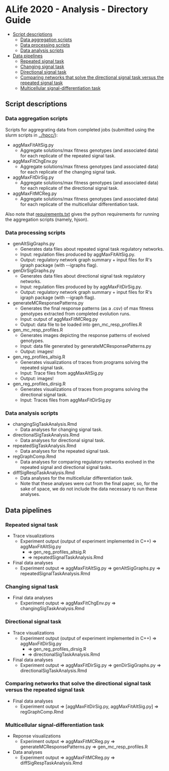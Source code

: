 # ALife 2020 - Analysis - Directory Guide

<!-- TOC -->

- [Script descriptions](#script-descriptions)
  - [Data aggregation scripts](#data-aggregation-scripts)
  - [Data processing scripts](#data-processing-scripts)
  - [Data analysis scripts](#data-analysis-scripts)
- [Data pipelines](#data-pipelines)
  - [Repeated signal task](#repeated-signal-task)
  - [Changing signal task](#changing-signal-task)
  - [Directional signal task](#directional-signal-task)
  - [Comparing networks that solve the directional signal task versus the repeated signal task](#comparing-networks-that-solve-the-directional-signal-task-versus-the-repeated-signal-task)
  - [Multicellular signal-differentiation task](#multicellular-signal-differentiation-task)

<!-- /TOC -->

## Script descriptions

### Data aggregation scripts

Scripts for aggregrating data from completed jobs (submitted using the slurm scripts in [../hpcc/](../hpcc/)):

- aggMaxFitAltSig.py
  - Aggregate solutions/max fitness genotypes (and associated data) for each replicate of the
    repeated signal task.
- aggMaxFitChgEnv.py
  - Aggregate solutions/max fitness genotypes (and associated data) for each replicate of the
    changing signal task.
- aggMaxFitDirSig.py
  - Aggregate solutions/max fitness genotypes (and associated data) for each replicate of the
    directional signal task.
- aggMaxFitMCReg.py
  - Aggregate solutions/max fitness genotypes (and associated data) for each replicate of the
    multicellular differentiation task.

Also note that [requirements.txt](./requirements.txt) gives the python requirements for running the aggregation scripts (namely, hjson).

### Data processing scripts

- genAltSigGraphs.py
  - Generates data files about repeated signal task regulatory networks.
  - Input: regulation files produced by aggMaxFitAltSig.py.
  - Output: regulatory network graph summary + input files for R's igraph package (with --igraphs flag).
- genDirSigGraphs.py
  - Generates data files about directional signal task regulatory networks.
  - Input: regulation files produced by by aggMaxFitDirSig.py.
  - Output: regulatory network graph summary + input files for R's igraph package (with --igraph flag).
- generateMCResponsePatterns.py
  - Generates the final response patterns (as a .csv) of max fitness genotypes extracted from completed evolution runs.
  - Input: output of aggMaxFitMCReg.py
  - Output: data file to be loaded into gen_mc_resp_profiles.R
- gen_mc_resp_profiles.R
  - Generates images depicting the response patterns of evolved genotypes.
  - Input: data file generated by generateMCResponsePatterns.py
  - Output: images!
- gen_reg_profiles_altsig.R
  - Generates visualizations of traces from programs solving the repeated signal task.
  - Input: Trace files from aggMaxAltSig.py
  - Output: images!
- gen_reg_profiles_dirsig.R
  - Generates visualizations of traces from programs solving the directional signal task.
  - Input: Traces files from aggMaxFitDirSig.py

### Data analysis scripts

- changingSigTaskAnalysis.Rmd
  - Data analyses for changing signal task.
- directionalSigTaskAnalysis.Rmd
  - Data analyses for directional signal task.
- repeatedSigTaskAnalysis.Rmd
  - Data analyses for the repeated signal task.
- regGraphComp.Rmd
  - Data analyses for comparing regulatory networks evolved in the repeated signal and directional
    signal tasks.
- diffSigRespTaskAnalysis.Rmd
  - Data analyses for the multicellular differentiation task.
  - Note that these analyses were cut from the final paper, so, for the sake of space, we do not include
    the data necessary to run these analyses.


## Data pipelines

### Repeated signal task

- Trace visualizations
  - Experiment output (output of experiment implemented in C++) => aggMaxFitAltSig.py
    - => gen_reg_profiles_altsig.R
    - => repeatedSignalTaskAnalysis.Rmd
- Final data analyses
  - Experiment output => aggMaxFitAltSig.py => genAltSigGraphs.py => repeatedSignalTaskAnalysis.Rmd

### Changing signal task

- Final data analyses
  - Experiment output => aggMaxFitChgEnv.py => changingSigTaskAnalysis.Rmd

### Directional signal task

- Trace visualizations
  - Experiment output (output of experiment implemented in C++) => aggMaxFitDirSig.py
    - => gen_reg_profiles_dirsig.R
    - => directionalSigTaskAnalysis.Rmd
- Final data analyses
  - Experiment output => aggMaxFitDirSig.py => genDirSigGraphs.py => directionalSigTaskAnalysis.Rmd

### Comparing networks that solve the directional signal task versus the repeated signal task

- Final data analyses
  - Experiment output => [aggMaxFitDirSig.py, aggMaxFitAltSig.py] => regGraphComp.Rmd

### Multicellular signal-differentiation task

- Reponse visualizations
  - Experiment output => aggMaxFitMCReg.py => generateMCResponsePatterns.py => gen_mc_resp_profiles.R
- Data analyses
  - Experiment output => aggMaxFitMCReg.py => diffSigRespTaskAnalysis.Rmd